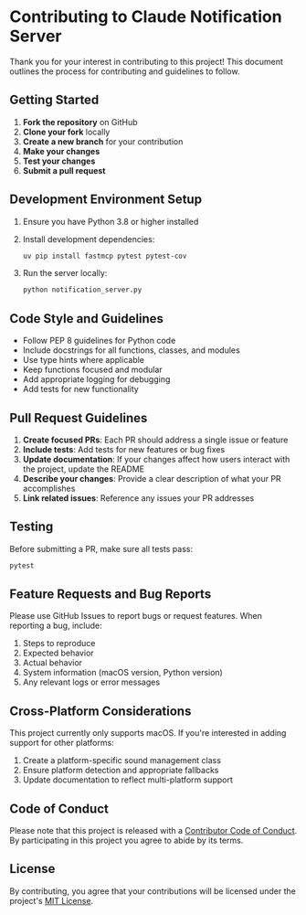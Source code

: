 # Contributing to Claude Notification Server

Thank you for your interest in contributing to this project! This document outlines the process for contributing and guidelines to follow.

## Getting Started

1. **Fork the repository** on GitHub
2. **Clone your fork** locally
3. **Create a new branch** for your contribution
4. **Make your changes**
5. **Test your changes**
6. **Submit a pull request**

## Development Environment Setup

1. Ensure you have Python 3.8 or higher installed
2. Install development dependencies:
   ```bash
   uv pip install fastmcp pytest pytest-cov
   ```
   
3. Run the server locally:
   ```bash
   python notification_server.py
   ```

## Code Style and Guidelines

- Follow PEP 8 guidelines for Python code
- Include docstrings for all functions, classes, and modules
- Use type hints where applicable
- Keep functions focused and modular
- Add appropriate logging for debugging
- Add tests for new functionality

## Pull Request Guidelines

1. **Create focused PRs**: Each PR should address a single issue or feature
2. **Include tests**: Add tests for new features or bug fixes
3. **Update documentation**: If your changes affect how users interact with the project, update the README
4. **Describe your changes**: Provide a clear description of what your PR accomplishes
5. **Link related issues**: Reference any issues your PR addresses

## Testing

Before submitting a PR, make sure all tests pass:

```bash
pytest
```

## Feature Requests and Bug Reports

Please use GitHub Issues to report bugs or request features. When reporting a bug, include:

1. Steps to reproduce
2. Expected behavior
3. Actual behavior
4. System information (macOS version, Python version)
5. Any relevant logs or error messages

## Cross-Platform Considerations

This project currently only supports macOS. If you're interested in adding support for other platforms:

1. Create a platform-specific sound management class
2. Ensure platform detection and appropriate fallbacks
3. Update documentation to reflect multi-platform support

## Code of Conduct

Please note that this project is released with a [Contributor Code of Conduct](CODE_OF_CONDUCT.md). By participating in this project you agree to abide by its terms.

## License

By contributing, you agree that your contributions will be licensed under the project's [MIT License](LICENSE).
